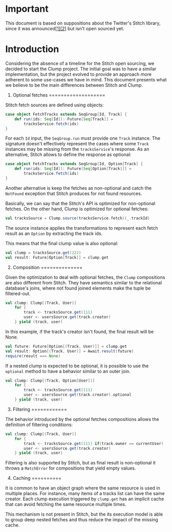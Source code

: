 Important
=========

This document is based on suppositions about the Twitter's Stitch library, since it was announced[[1]](https://www.youtube.com/watch?v=VVpmMfT8aYw)[[2]](https://www.youtube.com/watch?v=bmIxIslimVY) but isn't open sourced yet.

Introduction
============

Considering the absence of a timeline for the Stitch open sourcing, we decided to start the Clump project. The initial goal was to have a similar implementation, but the project evolved to provide an approach more adherent to some use-cases we have in mind. This document presents what we believe to be the main differences between Stitch and Clump.

1. Optional fetches
===================

Stitch fetch sources are defined using objects:

```scala
case object FetchTracks extends SeqGroup[Id, Track] {
	def run(ids: Seq[Id]): Future[Seq[Track]] = 
		tracksService.fetch(ids)
}
```

For each ```Id``` input, the ```SeqGroup.run``` must provide one ```Track``` instance. The signature doesn't effectively represent the cases where some ```Track``` instances may be missing from the ```tracksService```'s response. As an alternative, Stitch allows to define the response as optional:

```scala
case object FetchTracks extends SeqGroup[Id, Option[Track] {
	def run(ids: Seq[Id]): Future[Seq[Option[Track]]] = 
		tracksService.fetch(ids)
}
```

Another alternative is keep the fetches as non-optional and catch the `NotFound` exception that Stitch produces for not found resources.

Basically, we can say that the Stitch's API is optimized for non-optional fetches. On the other hand, Clump is optimized for optional fetches:

```scala
val tracksSource = Clump.source(tracksService.fetch)(_.trackId)
```

The source instance applies the transformations to represent each fetch result as an ```Option``` by extracting the track ids. 

This means that the final clump value is also optional:

```scala
val clump = tracksSource.get(222)
val result: Future[Option[Track]] = clump.get
```

2. Composition
==============

Given the optimization to deal with optional fetches, the ```Clump``` compositions are also different from Stitch. They have semantics similar to the relational database's joins, where not found joined elements make the tuple be filtered-out.

```scala
val clump: Clump[(Track, User)]
	for {
		track <- tracksSource.get(111)
		user <- usersSource.get(track.creator)
	} yield (track, user)
```

In this example, if the track's creator isn't found, the final result will be None.

```scala
val future: Future[Option[(Track, User)]] = clump.get
val result: Option[(Track, User)] = Await.result(future)
require(result === None)
```

If a nested clump is expected to be optional, it is possible to use the ```optional``` method to have a behavior similar to an outer join.

```scala
val clump: Clump[(Track, Option[User])]
	for {
		track <- tracksSource.get(111)
		user <- usersSource.get(track.creator).optional
	} yield (track, user)
```

3. Filtering
============

The behavior introduced by the optional fetches compositions allows the definition of filtering conditions:

```scala
val clump: Clump[(Track, User)]
	for {
		track <- tracksSource.get(111) if(track.owner == currentUser)
		user <- usersSource.get(track.creator)
	} yield (track, user)
```

Filtering is also supported by Stitch, but as final result is non-optional it throws a `MatchError` for compositions that yield empty values.

4. Caching
==========

It is common to have an object graph where the same resource is used in multiple places. For instance, many items of a tracks list can have the same creator. Each clump execution triggered by ```clump.get``` has an implicit cache that can avoid fetching the same resource multiple times.

This mechanism is not present in Stitch, but the its execution model is able to group deep nested fetches and thus reduce the impact of the missing cache.

